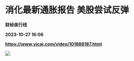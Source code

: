 # 消化最新通胀报告 美股尝试反弹
**财经夜行线**

**2023-10-27 16:06**

**https://www.yicai.com/video/101888187.html**

![](http://imgcdn.yicai.com/vms-new/2023/10/1a7cb5f1-dbc9-47ed-8f55-3264c9b42cc9_AGqt.jpg)
